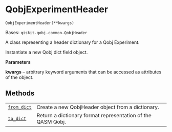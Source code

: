 # QobjExperimentHeader



`QobjExperimentHeader(**kwargs)`

Bases: `qiskit.qobj.common.QobjHeader`

A class representing a header dictionary for a Qobj Experiment.

Instantiate a new Qobj dict field object.

**Parameters**

**kwargs** – arbitrary keyword arguments that can be accessed as attributes of the object.

## Methods

|                                                                                                                                                   |                                                             |
| ------------------------------------------------------------------------------------------------------------------------------------------------- | ----------------------------------------------------------- |
| [`from_dict`](qiskit.qobj.QobjExperimentHeader.from_dict#qiskit.qobj.QobjExperimentHeader.from_dict "qiskit.qobj.QobjExperimentHeader.from_dict") | Create a new QobjHeader object from a dictionary.           |
| [`to_dict`](qiskit.qobj.QobjExperimentHeader.to_dict#qiskit.qobj.QobjExperimentHeader.to_dict "qiskit.qobj.QobjExperimentHeader.to_dict")         | Return a dictionary format representation of the QASM Qobj. |
